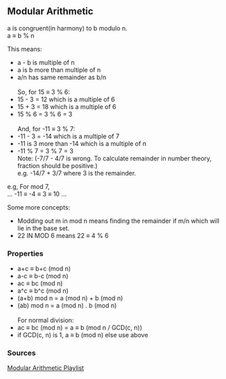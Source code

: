 ## Modular Arithmetic

a is congruent(in harmony) to b modulo n.<br/>
a ≡ b % n<br/>

This means:
- a - b is multiple of n
- a is b more than multiple of n
- a/n has same remainder as b/n 
<br/><br/>
So, for 15 ≡ 3 % 6:
- 15 - 3 = 12 which is a multiple of 6
- 15 + 3 = 18 which is a multiple of 6
- 15 % 6 = 3 % 6 = 3
<br/><br/>
And, for -11 ≡ 3 % 7:
- -11 - 3 = -14 which is a multiple of 7
- -11 is 3 more than -14 which is a multiple of n
- -11 % 7 = 3 % 7 = 3<br>
Note: (-7/7 - 4/7 is wrong. To calculate remainder in number theory, fraction should be positive.)<br>
e.g. -14/7 + 3/7 where 3 is the remainder.


e.g, For mod 7,<br/>
... -11 ≡ -4 ≡ 3 ≡ 10 ...

Some more concepts:
- Modding out m in mod n means finding the remainder if m/n which will lie in the base set.
- 22 IN MOD 6 means 22 ≡ 4 % 6

### Properties

- a+c ≡ b+c (mod n)
- a-c ≡ b-c (mod n)
- ac ≡ bc (mod n)
- a^c ≡ b^c (mod n)
- (a+b) mod n = a (mod n) + b (mod n)
- (ab) mod n = a (mod n) . b (mod n)<br><br>
For normal division:
- ac ≡ bc (mod n) =  a ≡ b (mod n / GCD(c, n))
- if GCD(c, n) is 1, a ≡ b (mod n) else use above

### Sources
[Modular Arithmetic Playlist](https://youtube.com/playlist?list=PLynSqvOa5siHPX2F5quoZgPy90oVyVidE&si=jnMsZPir4e3g8rWN)

